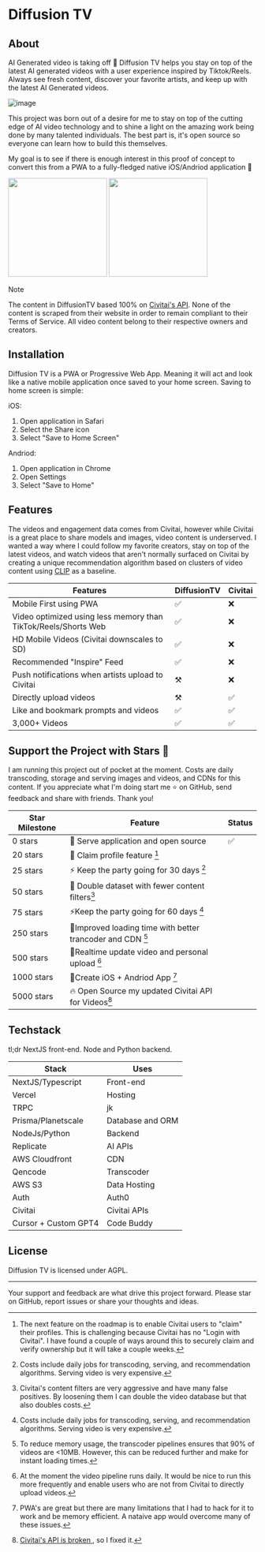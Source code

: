 # Diffusion TV

## About

AI Generated video is taking off 🎉 Diffusion TV helps you stay on top of the latest AI generated videos with a user experience inspired by Tiktok/Reels. Always see fresh content, discover your favorite artists, and keep up with the latest AI Generated videos. 

![image](https://github.com/shelbyt/diffusiontv/assets/1332316/1121b2b5-4885-4875-8966-1841cec98ac0)


This project was born out of a desire for me to stay on top of the cutting edge of AI video technology and to shine a light on the amazing work being done by many talented individuals. The best part is, it's open source so everyone can learn how to build this themselves. 

My goal is to see if there is enough interest in this proof of concept to convert this from a PWA to a fully-fledged native iOS/Andriod application 📱


<img src="https://github.com/shelbyt/diffusiontv/assets/1332316/502e611b-4c69-44fc-9918-1ad063f5d26e" width="200">
<img src="https://github.com/shelbyt/diffusiontv/assets/1332316/bf363a9f-86e5-4c68-be2b-f1de5e740dd2" width="200">


> [!NOTE]
The content in DiffusionTV based 100% on [Civitai's API](https://github.com/civitai/civitai/wiki/REST-API-Reference). None of the content is scraped from their website in order to remain compliant to their Terms of Service. All video content belong to their respective owners and creators.

## Installation

Diffusion TV is a PWA or Progressive Web App. Meaning it will act and look like a native mobile application once saved to your home screen. Saving to home screen is simple:

iOS:
1. Open application in Safari
2. Select the Share icon
3. Select "Save to Home Screen"

Andriod:
1. Open application in Chrome
2. Open Settings
3. Select "Save to Home"

## Features
The videos and engagement data comes from Civitai, however while Civitai is a great place to share models and images, video content is underserved. I wanted a way where I could follow my favorite creators, stay on top of the latest videos, and watch videos that aren't normally surfaced on Civitai by creating a unique recommendation algorithm based on clusters of video content using [CLIP](https://arxiv.org/pdf/2103.00020.pdf) as a baseline.

| Features   | DiffusionTV |  Civitai| 
|----------------|---------|-------|
| Mobile First using PWA | ✅ |  ❌| 
| Video optimized using less memory than TikTok/Reels/Shorts Web | ✅ |  ❌| 
| HD Mobile Videos (Civitai downscales to SD)| ✅ |  ❌| 
| Recommended "Inspire" Feed | ✅ |  ❌| 
| Push notifications when artists upload to Civitai  | ⚒ |  ❌| 
| Directly upload videos  | ⚒ |  ✅| 
| Like and bookmark prompts and videos  | ✅ |  ✅| 
| 3,000+ Videos  | ✅ |  ✅| 


## Support the Project with Stars 🤩 

I am running this project out of pocket at the moment. Costs are daily transcoding, storage and serving images and videos, and CDNs for this content. If you appreciate what I'm doing start me ⭐ on GitHub, send feedback and share with friends. Thank you!

| Star Milestone  | Feature  | Status
|----------------|---------|-------|
| 0 stars          | 🎉 Serve application and open source |  ✅
| 20 stars        |  🤝 Claim profile feature  [^1] | 
| 25 stars        |⚡ Keep the party going for 30 days  [^2] | 
| 50 stars        | 👀 Double dataset with fewer content filters[^3]  |
| 75 stars        | ⚡Keep the party going for 60 days [^2] |
| 250 stars       | 📀Improved loading time with better trancoder and CDN [^4] |
| 500 stars       | 🚀Realtime update video and personal upload [^5] |
| 1000 stars      | 📱Create iOS + Andriod App  [^6] |
| 5000 stars      |🔥 Open Source my updated Civitai API for Videos[^7] |

[^1]: The next feature on the roadmap is to enable Civitai users to "claim" their profiles. This is challenging because Civitai has no "Login with Civitai". I have found a couple of ways around this to securely claim and verify ownership but it will take a couple weeks. 
[^2]: Costs include daily jobs for transcoding, serving, and recommendation algorithms. Serving video is very expensive. 
[^3]: Civitai's content filters are very aggressive and have many false positives. By loosening them I can double the video database but that also doubles costs.
[^4]: To reduce memory usage, the transcoder pipelines ensures that 90% of videos are <10MB. However, this can be reduced further and make for instant loading times. 
[^5]: At the moment the video pipeline runs daily. It would be nice to run this more frequently and enable users who are not from Civitai to directly upload videos.
[^6]: PWA's are great but there are many limitations that I had to hack for it to work and be memory efficient. A nataive app would overcome many of these issues.
[^7]: [Civitai's API is broken ](https://github.com/civitai/civitai/issues/769]), so I fixed it. 


## Techstack 
tl;dr NextJS front-end. Node and Python backend.

| Stack | Uses
|----------------|---------|
| NextJS/Typescript     | Front-end | 
| Vercel| Hosting
| TRPC | jk
| Prisma/Planetscale | Database and ORM
| NodeJs/Python | Backend
| Replicate | AI APIs
| AWS Cloudfront | CDN
| Qencode | Transcoder  
| AWS S3 | Data Hosting
| Auth | Auth0
| Civitai | Civitai APIs
| Cursor + Custom GPT4 | Code Buddy 



## License

Diffusion TV is licensed under AGPL.

---

Your support and feedback are what drive this project forward. Please star on GitHub, report issues or share your thoughts and ideas.
